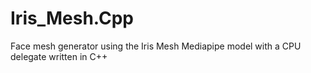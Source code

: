 # Iris_Mesh.Cpp
Face mesh generator using the Iris Mesh Mediapipe model with a CPU delegate written in C++ 
